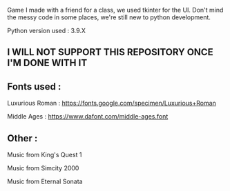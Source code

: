 Game I made with a friend for a class, we used tkinter for the UI.
Don't mind the messy code in some places, we're still new to python development.

Python version used : 3.9.X

## I WILL NOT SUPPORT THIS REPOSITORY ONCE I'M DONE WITH IT

## Fonts used :

Luxurious Roman : https://fonts.google.com/specimen/Luxurious+Roman

Middle Ages : https://www.dafont.com/middle-ages.font

## Other :

Music from King's Quest 1

Music from Simcity 2000

Music from Eternal Sonata
